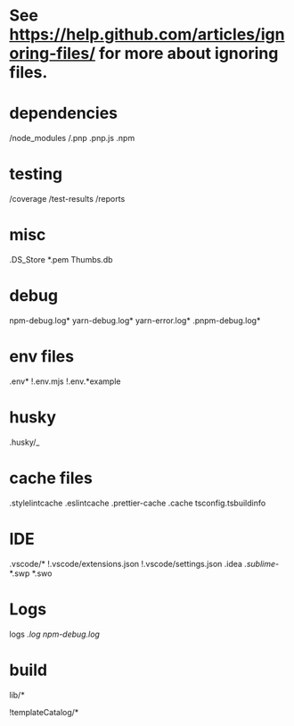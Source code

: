 # See https://help.github.com/articles/ignoring-files/ for more about ignoring files.

# dependencies
/node_modules
/.pnp
.pnp.js
.npm

# testing
/coverage
/test-results
/reports

# misc
.DS_Store
*.pem
Thumbs.db

# debug
npm-debug.log*
yarn-debug.log*
yarn-error.log*
.pnpm-debug.log*

# env files
.env*
!.env.mjs
!.env.*example


# husky
.husky/_

# cache files
.stylelintcache
.eslintcache
.prettier-cache
.cache
tsconfig.tsbuildinfo

# IDE
.vscode/*
!.vscode/extensions.json
!.vscode/settings.json
.idea
*.sublime-*
*.swp
*.swo

# Logs
logs
*.log
npm-debug.log*

# build
lib/*

!templateCatalog/*
